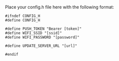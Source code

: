 Place your config.h file here with the following format:

    #ifndef CONFIG_H
    #define CONFIG_H
    
    #define PUSH_TOKEN "Bearer [token]"
    #define WIFI_SSID "[ssid]"
    #define WIFI_PASSWORD "[password]"
    
    #define UPDATE_SERVER_URL "[url]"
    
    #endif

